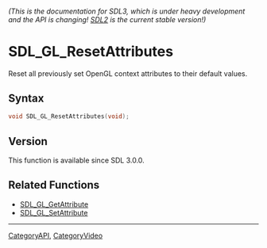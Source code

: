 ###### (This is the documentation for SDL3, which is under heavy development and the API is changing! [SDL2](https://wiki.libsdl.org/SDL2/) is the current stable version!)
# SDL_GL_ResetAttributes

Reset all previously set OpenGL context attributes to their default values.

## Syntax

```c
void SDL_GL_ResetAttributes(void);

```

## Version

This function is available since SDL 3.0.0.

## Related Functions

* [SDL_GL_GetAttribute](SDL_GL_GetAttribute)
* [SDL_GL_SetAttribute](SDL_GL_SetAttribute)

----
[CategoryAPI](CategoryAPI), [CategoryVideo](CategoryVideo)
<!-- #See the Style Guide for instructions on editing the footer. -->


